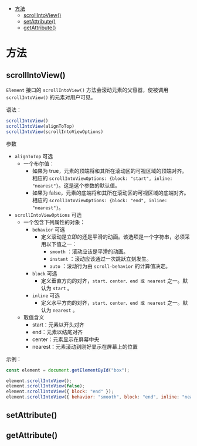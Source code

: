 - [方法](#方法)
  - [scrollIntoView()](#scrollintoview)
  - [setAttribute()](#setattribute)
  - [getAttribute()](#getattribute)

# 方法
## scrollIntoView()
`Element` 接口的 `scrollIntoView()` 方法会滚动元素的父容器，使被调用 `scrollIntoView()` 的元素对用户可见。

语法：
```js
scrollIntoView()
scrollIntoView(alignToTop)
scrollIntoView(scrollIntoViewOptions)
```
参数
* `alignToTop` 可选
  * 一个布尔值：
    * 如果为 true，元素的顶端将和其所在滚动区的可视区域的顶端对齐。相应的 `scrollIntoViewOptions: {block: "start", inline: "nearest"}`。这是这个参数的默认值。
    * 如果为 false，元素的底端将和其所在滚动区的可视区域的底端对齐。相应的 `scrollIntoViewOptions: {block: "end", inline: "nearest"}`。
* `scrollIntoViewOptions` 可选  
  * 一个包含下列属性的对象：
    * `behavior` 可选
      * 定义滚动是立即的还是平滑的动画。该选项是一个字符串，必须采用以下值之一：
        * `smooth` ：滚动应该是平滑的动画。
        * `instant` ：滚动应该通过一次跳跃立刻发生。
        * `auto` ：滚动行为由 `scroll-behavior` 的计算值决定。
    * `block` 可选
      * 定义垂直方向的对齐，`start、center、end 或 nearest` 之一。默认为 `start` 。
    * `inline` 可选
      * 定义水平方向的对齐，`start、center、end 或 nearest` 之一。默认为 `nearest` 。
  * 取值含义
    * start：元素以开头对齐
    * end：元素以结尾对齐
    * center：元素显示在屏幕中央
    * nearest：元素滚动到刚好显示在屏幕上的位置

示例：
```js
const element = document.getElementById("box");

element.scrollIntoView();
element.scrollIntoView(false);
element.scrollIntoView({ block: "end" });
element.scrollIntoView({ behavior: "smooth", block: "end", inline: "nearest" });
```

## setAttribute()

## getAttribute()